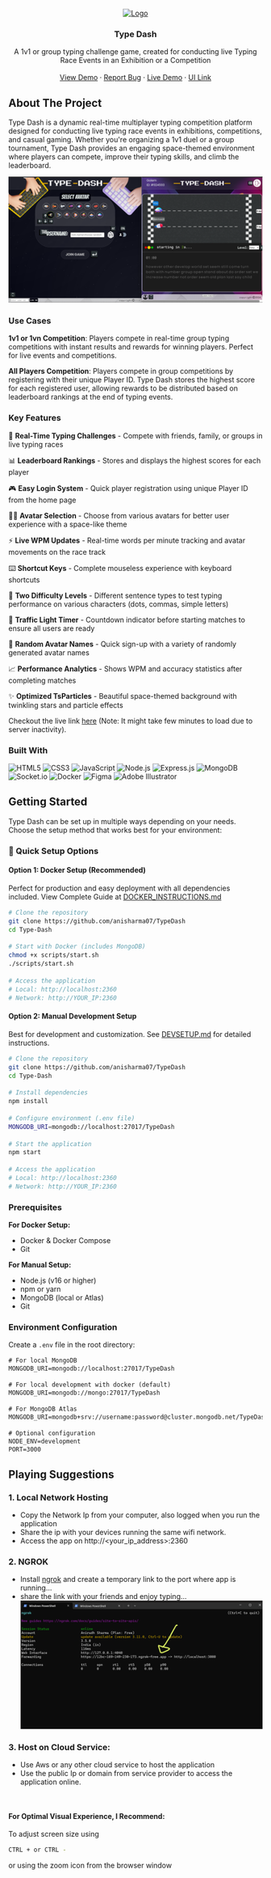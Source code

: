 <!-- PROJECT LOGO -->
<br />
<div align="center">
  <a href="https://speed-type-wnz9.onrender.com">
    <img src="https://res.cloudinary.com/dwwajleyo/image/upload/v1711745709/posters_and_assets/typedash_idsujz.png" alt="Logo" width="80">
  </a>

  <h3 align="center">Type Dash</h3>

  <p align="center">
    A 1v1 or group typing challenge game, created for conducting live Typing Race Events in an Exhibition or a Competition
    <br />
    <br />
    <a href="https://youtu.be/lEh0KG50AsI?si=DnHKlQqClXtbN8BN">View Demo</a>
    ·
    <a href="https://github.com/anisharma07/TypeDash/issues">Report Bug</a>
    ·
    <a href="https://typedash-81ar.onrender.com">Live Demo</a>
    ·
    <a href="https://www.figma.com/design/PLxbmlfXFbZ33MHcqdyLHC/Type-Dash?node-id=0-1&t=BZFaK7r2I1Tiyvcj-1">UI Link</a>
  </p>
</div>

<!-- ABOUT THE PROJECT -->

## About The Project

Type Dash is a dynamic real-time multiplayer typing competition platform designed for conducting live typing race events in exhibitions, competitions, and casual gaming. Whether you're organizing a 1v1 duel or a group tournament, Type Dash provides an engaging space-themed environment where players can compete, improve their typing skills, and climb the leaderboard.

<img src="/public/images/github.png" alt="Logo">

### Use Cases

**1v1 or 1vn Competition**: Players compete in real-time group typing competitions with instant results and rewards for winning players. Perfect for live events and competitions.

**All Players Competition**: Players compete in group competitions by registering with their unique Player ID. Type Dash stores the highest score for each registered user, allowing rewards to be distributed based on leaderboard rankings at the end of typing events.

### Key Features

🚀 **Real-Time Typing Challenges** - Compete with friends, family, or groups in live typing races

📊 **Leaderboard Rankings** - Stores and displays the highest scores for each player

🎮 **Easy Login System** - Quick player registration using unique Player ID from the home page

👨‍🚀 **Avatar Selection** - Choose from various avatars for better user experience with a space-like theme

⚡ **Live WPM Updates** - Real-time words per minute tracking and avatar movements on the race track

⌨️ **Shortcut Keys** - Complete mouseless experience with keyboard shortcuts

🎯 **Two Difficulty Levels** - Different sentence types to test typing performance on various characters (dots, commas, simple letters)

🚦 **Traffic Light Timer** - Countdown indicator before starting matches to ensure all users are ready

🎲 **Random Avatar Names** - Quick sign-up with a variety of randomly generated avatar names

📈 **Performance Analytics** - Shows WPM and accuracy statistics after completing matches

✨ **Optimized TsParticles** - Beautiful space-themed background with twinkling stars and particle effects

Checkout the live link [here](https://speed-type-wnz9.onrender.com) (Note: It might take few minutes to load due to server inactivity).

### Built With

![HTML5](https://img.shields.io/badge/HTML5-E34F26?style=for-the-badge&logo=html5&logoColor=white)
![CSS3](https://img.shields.io/badge/CSS3-1572B6?style=for-the-badge&logo=css3&logoColor=white)
![JavaScript](https://img.shields.io/badge/JavaScript-F7DF1E?style=for-the-badge&logo=javascript&logoColor=black)
![Node.js](https://img.shields.io/badge/Node.js-43853D?style=for-the-badge&logo=node.js&logoColor=white)
![Express.js](https://img.shields.io/badge/Express.js-404D59?style=for-the-badge&logo=express&logoColor=white)
![MongoDB](https://img.shields.io/badge/MongoDB-4EA94B?style=for-the-badge&logo=mongodb&logoColor=white)
![Socket.io](https://img.shields.io/badge/Socket.io-black?style=for-the-badge&logo=socket.io&logoColor=white)
![Docker](https://img.shields.io/badge/Docker-0db7ed?style=for-the-badge&logo=docker&logoColor=white)
![Figma](https://img.shields.io/badge/Figma-F24E1E?style=for-the-badge&logo=figma&logoColor=white)
![Adobe Illustrator](https://img.shields.io/badge/Adobe%20Illustrator-FF9A00?style=for-the-badge&logo=adobe%20illustrator&logoColor=white)

<!-- GETTING STARTED -->

## Getting Started

Type Dash can be set up in multiple ways depending on your needs. Choose the setup method that works best for your environment:

### 🚀 Quick Setup Options

#### Option 1: Docker Setup (Recommended)

Perfect for production and easy deployment with all dependencies included. View Complete Guide at [DOCKER_INSTRUCTIONS.md](DOCKER_INSTRUCTIONS.md)

```bash
# Clone the repository
git clone https://github.com/anisharma07/TypeDash
cd Type-Dash

# Start with Docker (includes MongoDB)
chmod +x scripts/start.sh
./scripts/start.sh

# Access the application
# Local: http://localhost:2360
# Network: http://YOUR_IP:2360
```

#### Option 2: Manual Development Setup

Best for development and customization. See [DEVSETUP.md](DEVSETUP.md) for detailed instructions.

```bash
# Clone the repository
git clone https://github.com/anisharma07/TypeDash
cd Type-Dash

# Install dependencies
npm install

# Configure environment (.env file)
MONGODB_URI=mongodb://localhost:27017/TypeDash

# Start the application
npm start

# Access the application
# Local: http://localhost:2360
# Network: http://YOUR_IP:2360
```

### Prerequisites

**For Docker Setup:**

- Docker & Docker Compose
- Git

**For Manual Setup:**

- Node.js (v16 or higher)
- npm or yarn
- MongoDB (local or Atlas)
- Git

### Environment Configuration

Create a `.env` file in the root directory:

```env
# For local MongoDB
MONGODB_URI=mongodb://localhost:27017/TypeDash

# For local development with docker (default)
MONGODB_URI=mongodb://mongo:27017/TypeDash

# For MongoDB Atlas
MONGODB_URI=mongodb+srv://username:password@cluster.mongodb.net/TypeDash

# Optional configuration
NODE_ENV=development
PORT=3000
```

## Playing Suggestions

### 1. Local Network Hosting

- Copy the Network Ip from your computer, also logged when you run the application
- Share the ip with your devices running the same wifi network.
- Access the app on http://<your_ip_address>:2360

### 2. NGROK

- Install [ngrok](https://ngrok.com) and create a temporary link to the port where app is running...
- share the link with your friends and enjoy typing...
  <img src="/public/images/ng-rok.png" alt="ng-rok">

### 3. Host on Cloud Service:

- Use Aws or any other cloud service to host the application
- Use the public Ip or domain from service provider to access the application online.

<br/>

#### For Optimal Visual Experience, I Recommend:

To adjust screen size using

```bash
CTRL + or CTRL -
```

or using the zoom icon from the browser window

<!-- MARKDOWN LINKS & IMAGES -->
<!-- https://www.markdownguide.org/basic-syntax/#reference-style-links -->

[contributors-shield]: https://img.shields.io/github/contributors/othneildrew/Best-README-Template.svg?style=for-the-badge
[contributors-url]: https://github.com/othneildrew/Best-README-Template/graphs/contributors
[forks-shield]: https://img.shields.io/github/forks/othneildrew/Best-README-Template.svg?style=for-the-badge
[forks-url]: https://github.com/othneildrew/Best-README-Template/network/members
[stars-shield]: https://img.shields.io/github/stars/othneildrew/Best-README-Template.svg?style=for-the-badge
[stars-url]: https://github.com/othneildrew/Best-README-Template/stargazers
[issues-shield]: https://img.shields.io/github/issues/othneildrew/Best-README-Template.svg?style=for-the-badge
[issues-url]: https://github.com/othneildrew/Best-README-Template/issues
[license-shield]: https://img.shields.io/github/license/othneildrew/Best-README-Template.svg?style=for-the-badge
[license-url]: https://github.com/othneildrew/Best-README-Template/blob/master/LICENSE.txt
[linkedin-shield]: https://img.shields.io/badge/-LinkedIn-black.svg?style=for-the-badge&logo=linkedin&colorB=555
[linkedin-url]: https://linkedin.com/in/othneildrew
[product-screenshot]: images/screenshot.png
[Next.js]: https://img.shields.io/badge/next.js-000000?style=for-the-badge&logo=nextdotjs&logoColor=white
[Next-url]: https://nextjs.org/
[React.js]: https://img.shields.io/badge/React-20232A?style=for-the-badge&logo=react&logoColor=61DAFB
[React-url]: https://reactjs.org/
[Vue.js]: https://img.shields.io/badge/Vue.js-35495E?style=for-the-badge&logo=vuedotjs&logoColor=4FC08D
[Vue-url]: https://vuejs.org/
[Angular.io]: https://img.shields.io/badge/Angular-DD0031?style=for-the-badge&logo=angular&logoColor=white
[Angular-url]: https://angular.io/
[Svelte.dev]: https://img.shields.io/badge/Svelte-4A4A55?style=for-the-badge&logo=svelte&logoColor=FF3E00
[Svelte-url]: https://svelte.dev/
[Laravel.com]: https://img.shields.io/badge/Laravel-FF2D20?style=for-the-badge&logo=laravel&logoColor=white
[Laravel-url]: https://laravel.com
[Bootstrap.com]: https://img.shields.io/badge/Bootstrap-563D7C?style=for-the-badge&logo=bootstrap&logoColor=white
[Bootstrap-url]: https://getbootstrap.com
[JQuery.com]: https://img.shields.io/badge/jQuery-0769AD?style=for-the-badge&logo=jquery&logoColor=white
[JQuery-url]: https://jquery.com

